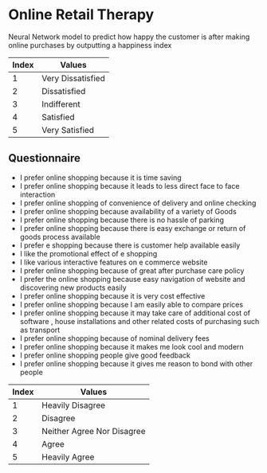 # Online Retail Therapy

Neural Network model to predict how happy the customer is after making online purchases by outputting a happiness index

Index | Values
-|-
1 | Very Dissatisfied
2 | Dissatisfied
3 | Indifferent
4 | Satisfied
5 | Very Satisfied



## Questionnaire 

* I prefer online shopping because it is time saving
* I prefer online shopping because it leads to less direct face to face interaction
* I prefer online shopping of convenience of delivery and online checking
* I prefer online shopping because availability of a variety of Goods
* I prefer online shopping because there is no hassle of parking
* I prefer online shopping because there is easy exchange or return of goods process available
* I prefer e shopping because there is customer help available easily
* I like the promotional effect of e shopping
* I like various interactive features on e commerce website
* I prefer online shopping because of great after purchase care policy
* I prefer the online shopping because easy navigation of website and discovering new products easily
* I prefer online shopping because it is very cost effective
* I prefer online shopping because I am easily able to compare prices
* I prefer online shopping because it may take care of additional cost of software , house installations and other related costs of purchasing such as transport
* I prefer online shopping because of nominal delivery fees
* I prefer online shopping because it makes me look cool and modern
* I prefer online shopping people give good feedback
* I prefer online shopping because it gives me reason to bond with other people

Index | Values
-|-
1 | Heavily Disagree
2 | Disagree
3 | Neither Agree Nor Disagree
4 | Agree
5 | Heavily Agree
